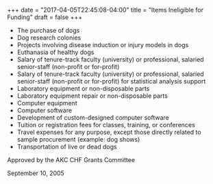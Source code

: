 +++
date = "2017-04-05T22:45:08-04:00"
title = "Items Ineligible for Funding"
draft = false
+++

- The purchase of dogs
- Dog research colonies
- Projects involving disease induction or injury models in dogs
- Euthanasia of healthy dogs
- Salary of tenure-track faculty (university) or professional, salaried senior-staff (non-profit or for-profit)
- Salary of tenure-track faculty (university) or professional, salaried senior-staff (non-profit or for-profit) for statistical analysis support
- Laboratory equipment or non-disposable parts
- Laboratory equipment repair or non-disposable parts
- Computer equipment
- Computer software
- Development of custom-designed computer software
- Tuition or registration fees for classes, training, or conferences
- Travel expenses for any purpose, except those directly related to sample procurement (example: dog shows)
- Transportation of live or dead dogs

Approved by the AKC CHF Grants Committee

September 10, 2005
